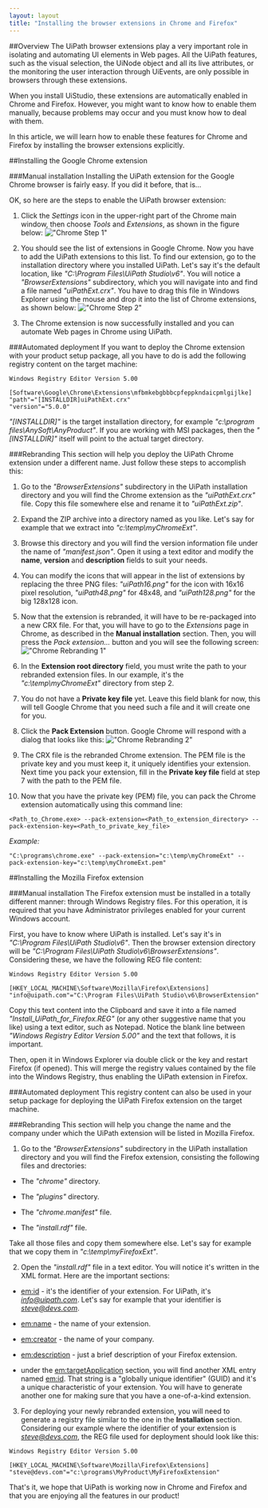 ```yaml
---
layout: layout
title: "Installing the browser extensions in Chrome and Firefox"
---
```


##Overview
The UiPath browser extensions play a very important role in isolating and automating UI elements in Web pages. All the UiPath features, such as the visual selection, the UiNode object and all its live attributes, or the monitoring the user interaction through UiEvents, are only possible in browsers through these extensions.

When you install UiStudio, these extensions are automatically enabled in Chrome and Firefox. However, you might want to know how to enable them manually, because problems may occur and you must know how to deal with them.

In this article, we will learn how to enable these features for Chrome and Firefox by installing the browser extensions explicitly.

##Installing the Google Chrome extension

###Manual installation
Installing the UiPath extension for the Google Chrome browser is fairly easy. If you did it before, that is...

OK, so here are the steps to enable the UiPath browser extension:

1.  Click the *Settings* icon in the upper-right part of the Chrome main window, then choose *Tools* and *Extensions*, as shown in the figure below:
    !["Chrome Step 1"](/img/blog/Chrome_step_1.jpg)

2.  You should see the list of extensions in Google Chrome. Now you have to add the UiPath extensions to this list. To find our extension, go to the installation directory where you installed UiPath. Let's say it's the default location, like *"C:\Program Files\UiPath Studio\v6"*. You will notice a *"BrowserExtensions"* subdirectory, which you will navigate into and find a file named *"uiPathExt.crx"*. You have to drag this file in Windows Explorer using the mouse and drop it into the list of Chrome extensions, as shown below:
    !["Chrome Step 2"](/img/blog/Chrome_step_2.jpg)

3.  The Chrome extension is now successfully installed and you can automate Web pages in Chrome using UiPath.

###Automated deployment
If you want to deploy the Chrome extension with your product setup package, all you have to do is add the following registry content on the target machine:

```
Windows Registry Editor Version 5.00
 
[Software\Google\Chrome\Extensions\mfbmkebgbbbcpfeppkndaicpmlgijlke]
"path"="[INSTALLDIR]uiPathExt.crx"
"version"="5.0.0"
```

*"[INSTALLDIR]"* is the target installation directory, for example *"c:\program files\AnySoft\AnyProduct\"*. If you are working with MSI packages, then the *"[INSTALLDIR]"* itself will point to the actual target directory.

###Rebranding
This section will help you deploy the UiPath Chrome extension under a different name. Just follow these steps to accomplish this:

1.	Go to the *"BrowserExtensions"* subdirectory in the UiPath installation directory and you will find the Chrome extension as the *"uiPathExt.crx"* file. Copy this file somewhere else and rename it to *"uiPathExt.zip"*.

2.	Expand the ZIP archive into a directory named as you like. Let's say for example that we extract into *"c:\temp\myChromeExt"*.

3.	Browse this directory and you will find the version information file under the name of *"manifest.json"*. Open it using a text editor and modify the **name**, **version** and **description** fields to suit your needs.

4.	You can modify the icons that will appear in the list of extensions by replacing the three PNG files: *"uiPath16.png"* for the icon with 16x16 pixel resolution, *"uiPath48.png"* for 48x48, and *"uiPath128.png"* for the big 128x128 icon.

5.	Now that the extension is rebranded, it will have to be re-packaged into a new CRX file. For that, you will have to go to the *Extensions* page in Chrome, as described in the **Manual installation** section. Then, you will press the *Pack extension...* button and you will see the following screen:
	!["Chrome Rebranding 1"](/img/blog/Chrome_rebranding_1.jpg)

6.	In the **Extension root directory** field, you must write the path to your rebranded extension files. In our example, it's the *"c:\temp\myChromeExt"* directory from step 2.

7.	You do not have a **Private key file** yet. Leave this field blank for now, this will tell Google Chrome that you need such a file and it will create one for you.

8.	Click the **Pack Extension** button. Google Chrome will respond with a dialog that looks like this:
	!["Chrome Rebranding 2"](/img/blog/Chrome_rebranding_2.jpg)

9. 	The CRX file is the rebranded Chrome extension. The PEM file is the private key and you must keep it, it uniquely identifies your extension. Next time you pack your extension, fill in the **Private key file** field at step 7 with the path to the PEM file.

10.	Now that you have the private key (PEM) file, you can pack the Chrome extension automatically using this command line:

```
<Path_to_Chrome.exe> --pack-extension=<Path_to_extension_directory> --pack-extension-key=<Path_to_private_key_file>
```

*Example:*

```
"C:\programs\chrome.exe" --pack-extension="c:\temp\myChromeExt" --pack-extension-key="c:\temp\myChromeExt.pem"
```

##Installing the Mozilla Firefox extension

###Manual installation
The Firefox extension must be installed in a totally different manner: through Windows Registry files. For this operation, it is required that you have Administrator privileges enabled for your current Windows account.

First, you have to know where UiPath is installed. Let's say it's in *"C:\Program Files\UiPath Studio\v6"*. Then the browser extension directory will be *"C:\Program Files\UiPath Studio\v6\BrowserExtensions"*. Considering these, we have the following REG file content:

```
Windows Registry Editor Version 5.00
 
[HKEY_LOCAL_MACHINE\Software\Mozilla\Firefox\Extensions]
"info@uipath.com"="C:\Program Files\UiPath Studio\v6\BrowserExtension"
```

Copy this text content into the Clipboard and save it into a file named *"Install_UiPath_for_Firefox.REG"* (or any other suggestive name that you like) using a text editor, such as Notepad. Notice the blank line between *"Windows Registry Editor Version 5.00"* and the text that follows, it is important.

Then, open it in Windows Explorer via double click or the *<Enter>* key and restart Firefox (if opened). This will merge the registry values contained by the file into the Windows Registry, thus enabling the UiPath extension in Firefox.

###Automated deployment
This registry content can also be used in your setup package for deploying the UiPath Firefox extension on the target machine.

###Rebranding
This section will help you change the name and the company under which the UiPath extension will be listed in Mozilla Firefox.

1.	Go to the *"BrowserExtensions"* subdirectory in the UiPath installation directory and you will find the Firefox extension, consisting the following files and drectories: 

  * The *"chrome"* directory. 
	
  * The *"plugins"* directory. 
	
  * The *"chrome.manifest"* file. 
	
  * The *"install.rdf"* file. 
	
Take all those files and copy them somewhere else. Let's say for example that we copy them in *"c:\temp\myFirefoxExt"*.

2.	Open the *"install.rdf"* file in a text editor. You will notice it's written in the XML format. Here are the important sections:

  * <em:id> - it's the identifier of your extension. For UiPath, it's *info@uipath.com*. Let's say for example that your identifier is *steve@devs.com*.
		
  * <em:name> - the name of your extension.
		
  * <em:creator> - the name of your company.
		
  * <em:description> - just a brief description of your Firefox extension.
		
  * under the <em:targetApplication> section, you will find another XML entry named <em:id>. That string is a "globally unique identifier" (GUID) and it's a unique characteristic of your extension. You will have to generate another one for making sure that you have a one-of-a-kind extension.
	
3.	For deploying your newly rebranded extension, you will need to generate a registry file similar to the one in the **Installation** section. Considering our example where the identifier of your extension is *steve@devs.com*, the REG file used for deployment should look like this:

```
Windows Registry Editor Version 5.00
 
[HKEY_LOCAL_MACHINE\Software\Mozilla\Firefox\Extensions]
"steve@devs.com"="c:\programs\MyProduct\MyFirefoxExtension"
```


That's it, we hope that UiPath is working now in Chrome and Firefox and that you are enjoying all the features in our product!

